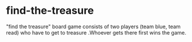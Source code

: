 # find-the-treasure
"find the treasure" board game consists of two players (team blue, team read) who have to get to treasure .Whoever gets there first wins the game.

